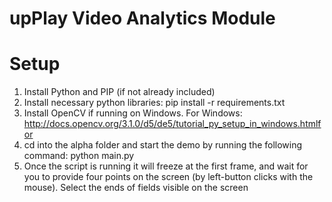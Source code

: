 # upPlay Video Analytics Module

# Setup
1. Install Python and PIP (if not already included)
2. Install necessary python libraries: pip install -r requirements.txt
3. Install OpenCV if running on Windows.
    For Windows: http://docs.opencv.org/3.1.0/d5/de5/tutorial_py_setup_in_windows.htmlfor
4. cd into the alpha folder and start the demo by running the following command:
    python main.py 
5. Once the script is running it will freeze at the first frame, and wait for you to provide four points on the screen (by        left-button clicks with the mouse). Select the ends of fields visible on the screen
